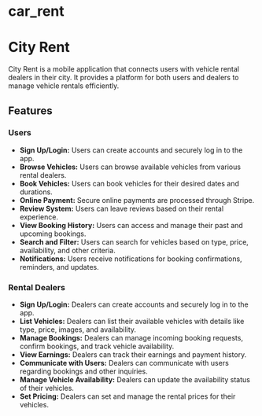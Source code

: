 # car_rent

# City Rent

City Rent is a mobile application that connects users with vehicle rental dealers in their city.  It provides a platform for both users and dealers to manage vehicle rentals efficiently.

## Features

### Users

* **Sign Up/Login:** Users can create accounts and securely log in to the app.
* **Browse Vehicles:** Users can browse available vehicles from various rental dealers.
* **Book Vehicles:** Users can book vehicles for their desired dates and durations.
* **Online Payment:** Secure online payments are processed through Stripe.
* **Review System:** Users can leave reviews based on their rental experience.
* **View Booking History:** Users can access and manage their past and upcoming bookings.
* **Search and Filter:** Users can search for vehicles based on type, price, availability, and other criteria.
* **Notifications:** Users receive notifications for booking confirmations, reminders, and updates.

### Rental Dealers

* **Sign Up/Login:** Dealers can create accounts and securely log in to the app.
* **List Vehicles:** Dealers can list their available vehicles with details like type, price, images, and availability.
* **Manage Bookings:** Dealers can manage incoming booking requests, confirm bookings, and track vehicle availability.
* **View Earnings:** Dealers can track their earnings and payment history.
* **Communicate with Users:** Dealers can communicate with users regarding bookings and other inquiries.
* **Manage Vehicle Availability:** Dealers can update the availability status of their vehicles.
* **Set Pricing:** Dealers can set and manage the rental prices for their vehicles.

